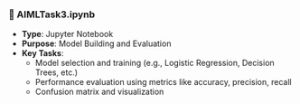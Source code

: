 ### 🔹 AIMLTask3.ipynb
- **Type**: Jupyter Notebook
- **Purpose**: Model Building and Evaluation
- **Key Tasks**:
  - Model selection and training (e.g., Logistic Regression, Decision Trees, etc.)
  - Performance evaluation using metrics like accuracy, precision, recall
  - Confusion matrix and visualization

